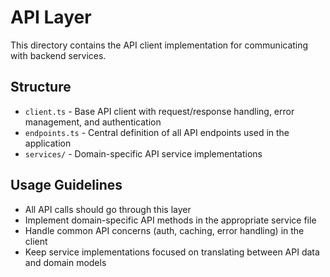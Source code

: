 
# API Layer

This directory contains the API client implementation for communicating with backend services.

## Structure

- `client.ts` - Base API client with request/response handling, error management, and authentication
- `endpoints.ts` - Central definition of all API endpoints used in the application
- `services/` - Domain-specific API service implementations

## Usage Guidelines

- All API calls should go through this layer
- Implement domain-specific API methods in the appropriate service file
- Handle common API concerns (auth, caching, error handling) in the client
- Keep service implementations focused on translating between API data and domain models
